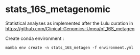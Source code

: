 # stats_16S_metagenomic

Statistical analyses as implemented after the Lulu curation in https://github.com/Clinical-Genomics-Umea/nf_16S_metagen 

Create conda environment :

```
mamba env create -n stats_16S_metagen -f environment.yml

```

